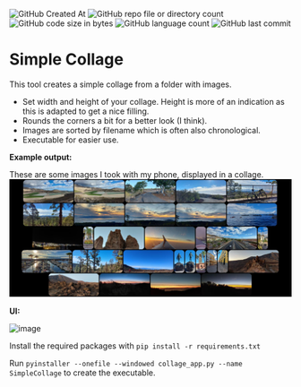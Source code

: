 ![GitHub Created At](https://img.shields.io/github/created-at/mhurk/simple-collage)
![GitHub repo file or directory count](https://img.shields.io/github/directory-file-count/mhurk/simple-collage%2Fsource?type=file)
![GitHub code size in bytes](https://img.shields.io/github/languages/code-size/mhurk/simple-collage)
![GitHub language count](https://img.shields.io/github/languages/count/mhurk/simple-collage)
![GitHub last commit](https://img.shields.io/github/last-commit/mhurk/simple-collage)
<!---![GitHub repo size](https://img.shields.io/github/repo-size/mhurk/simple-collage)--->

# Simple Collage

This tool creates a simple collage from a folder with images.
 - Set width and height of your collage. Height is more of an indication as this is adapted to get a nice filling.
 - Rounds the corners a bit for a better look (I think).
 - Images are sorted by filename which is often also chronological.
 - Executable for easier use.

__Example output:__

These are some images I took with my phone, displayed in a collage.
![image](https://github.com/mhurk/simple-collage/blob/main/collage.jpg)


__UI:__

![image](https://github.com/user-attachments/assets/5b27a97e-b296-4d4e-8ebf-81f684e1a406)



Install the required packages with `pip install -r requirements.txt`

Run `pyinstaller --onefile --windowed collage_app.py --name SimpleCollage` to create the executable.
